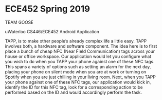 # ECE452 Spring 2019

TEAM GOOSE

uWaterloo CS446/ECE452 Android Application

TAPP, is to make other people’s already complex life a little easy. TAPP involves both, a hardware and software component. The idea here is to first place a bunch of cheap NFC (Near Field Communication) tags across your house or office workspace. Our application would let you configure what you wish to do when you TAPP your phone against one of these NFC tags. This spans a variety of options such as setting an alarm for the next day, placing your phone on silent mode when you are at work or turning on Spotify when you are just chilling in your living room. Next, when you TAPP your phone against one of these NFC tags, our application would kick in, identify the ID for this NFC tag, look for a corresponding action to be performed based on the ID and would accordingly perform the task.
